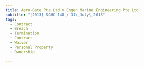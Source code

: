 ```yaml
---
title: Aero-Gate Pte Ltd v Engen Marine Engineering Pte Ltd
subtitle: "[2013] SGHC 148 / 31\_July\_2013"
tags:
  - Contract
  - Breach
  - Termination
  - Contract
  - Waiver
  - Personal Property
  - Ownership

---
```


